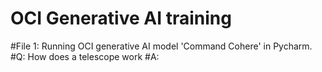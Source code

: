 # OCI Generative AI training

#File 1: Running OCI generative AI model 'Command Cohere' in Pycharm. <be>
#Q: How does a telescope work
#A: 
